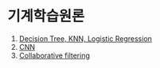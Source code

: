# 기계학습원론

1. [Decision Tree, KNN, Logistic Regression](https://github.com/jun4021/CS-review/blob/master/Fundamental%20of%20Machine%20Learning/HW1/HW1.ipynb)
2. [CNN](https://github.com/jun4021/CS-review/blob/master/Fundamental%20of%20Machine%20Learning/HW2/HW2.ipynb)
3. [Collaborative filtering](https://github.com/jun4021/CS-review/blob/master/Fundamental%20of%20Machine%20Learning/HW3/HW3.ipynb)
